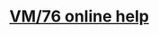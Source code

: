 [VM/76 online help][gh-pages]
=============================

[gh-pages]: https://icebergos.github.io/VM-76
